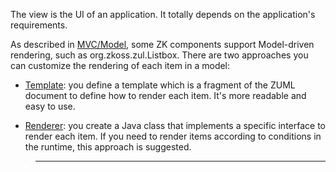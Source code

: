 The view is the UI of an application. It totally depends on the
application's requirements.

As described in
[MVC/Model](ZK_Developer's_Reference/MVC/Model), some ZK
components support Model-driven rendering, such as
<javadoc>org.zkoss.zul.Listbox</javadoc>. There are two approaches you
can customize the rendering of each item in a model:

- [Template](ZK_Developer's_Reference/MVC/View/Template): you
  define a template which is a fragment of the ZUML document to define
  how to render each item. It's more readable and easy to use.

<!-- -->

- [Renderer](ZK_Developer's_Reference/MVC/View/Renderer): you
  create a Java class that implements a specific interface to render
  each item. If you need to render items according to conditions in the
  runtime, this approach is suggested.

> ------------------------------------------------------------------------
>
> <references/>
